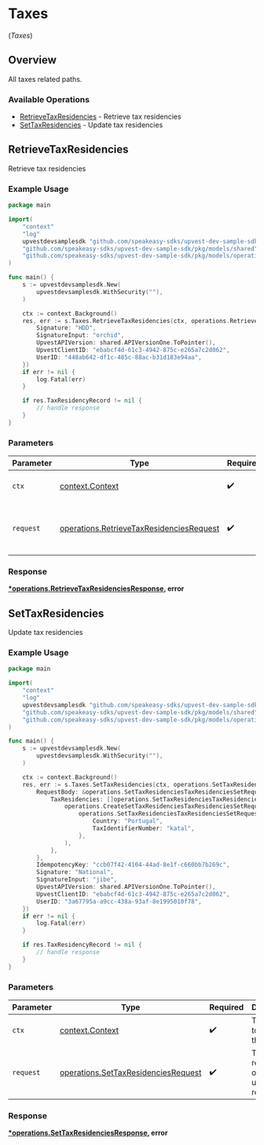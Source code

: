 # Taxes
(*Taxes*)

## Overview

All taxes related paths.

### Available Operations

* [RetrieveTaxResidencies](#retrievetaxresidencies) - Retrieve tax residencies
* [SetTaxResidencies](#settaxresidencies) - Update tax residencies

## RetrieveTaxResidencies

Retrieve tax residencies

### Example Usage

```go
package main

import(
	"context"
	"log"
	upvestdevsamplesdk "github.com/speakeasy-sdks/upvest-dev-sample-sdk"
	"github.com/speakeasy-sdks/upvest-dev-sample-sdk/pkg/models/shared"
	"github.com/speakeasy-sdks/upvest-dev-sample-sdk/pkg/models/operations"
)

func main() {
    s := upvestdevsamplesdk.New(
        upvestdevsamplesdk.WithSecurity(""),
    )

    ctx := context.Background()
    res, err := s.Taxes.RetrieveTaxResidencies(ctx, operations.RetrieveTaxResidenciesRequest{
        Signature: "HDD",
        SignatureInput: "orchid",
        UpvestAPIVersion: shared.APIVersionOne.ToPointer(),
        UpvestClientID: "ebabcf4d-61c3-4942-875c-e265a7c2d062",
        UserID: "448ab642-df1c-485c-88ac-b31d183e94aa",
    })
    if err != nil {
        log.Fatal(err)
    }

    if res.TaxResidencyRecord != nil {
        // handle response
    }
}
```

### Parameters

| Parameter                                                                                            | Type                                                                                                 | Required                                                                                             | Description                                                                                          |
| ---------------------------------------------------------------------------------------------------- | ---------------------------------------------------------------------------------------------------- | ---------------------------------------------------------------------------------------------------- | ---------------------------------------------------------------------------------------------------- |
| `ctx`                                                                                                | [context.Context](https://pkg.go.dev/context#Context)                                                | :heavy_check_mark:                                                                                   | The context to use for the request.                                                                  |
| `request`                                                                                            | [operations.RetrieveTaxResidenciesRequest](../../models/operations/retrievetaxresidenciesrequest.md) | :heavy_check_mark:                                                                                   | The request object to use for the request.                                                           |


### Response

**[*operations.RetrieveTaxResidenciesResponse](../../models/operations/retrievetaxresidenciesresponse.md), error**


## SetTaxResidencies

Update tax residencies

### Example Usage

```go
package main

import(
	"context"
	"log"
	upvestdevsamplesdk "github.com/speakeasy-sdks/upvest-dev-sample-sdk"
	"github.com/speakeasy-sdks/upvest-dev-sample-sdk/pkg/models/shared"
	"github.com/speakeasy-sdks/upvest-dev-sample-sdk/pkg/models/operations"
)

func main() {
    s := upvestdevsamplesdk.New(
        upvestdevsamplesdk.WithSecurity(""),
    )

    ctx := context.Background()
    res, err := s.Taxes.SetTaxResidencies(ctx, operations.SetTaxResidenciesRequest{
        RequestBody: &operations.SetTaxResidenciesTaxResidenciesSetRequest{
            TaxResidencies: []operations.SetTaxResidenciesTaxResidenciesSetRequestTaxResidencyForCreateRequest{
                operations.CreateSetTaxResidenciesTaxResidenciesSetRequestTaxResidencyForCreateRequestSetTaxResidenciesTaxResidenciesSetRequestTaxResidencyForCreateRequestWithTaxIdentifierNumber(
                    operations.SetTaxResidenciesTaxResidenciesSetRequestTaxResidencyForCreateRequestWithTaxIdentifierNumber{
                        Country: "Portugal",
                        TaxIdentifierNumber: "katal",
                    },
                ),
            },
        },
        IdempotencyKey: "ccb07f42-4104-44ad-8e1f-c660bb7b269c",
        Signature: "National",
        SignatureInput: "jibe",
        UpvestAPIVersion: shared.APIVersionOne.ToPointer(),
        UpvestClientID: "ebabcf4d-61c3-4942-875c-e265a7c2d062",
        UserID: "3a67795a-a9cc-438a-93af-8e1995010f78",
    })
    if err != nil {
        log.Fatal(err)
    }

    if res.TaxResidencyRecord != nil {
        // handle response
    }
}
```

### Parameters

| Parameter                                                                                  | Type                                                                                       | Required                                                                                   | Description                                                                                |
| ------------------------------------------------------------------------------------------ | ------------------------------------------------------------------------------------------ | ------------------------------------------------------------------------------------------ | ------------------------------------------------------------------------------------------ |
| `ctx`                                                                                      | [context.Context](https://pkg.go.dev/context#Context)                                      | :heavy_check_mark:                                                                         | The context to use for the request.                                                        |
| `request`                                                                                  | [operations.SetTaxResidenciesRequest](../../models/operations/settaxresidenciesrequest.md) | :heavy_check_mark:                                                                         | The request object to use for the request.                                                 |


### Response

**[*operations.SetTaxResidenciesResponse](../../models/operations/settaxresidenciesresponse.md), error**

